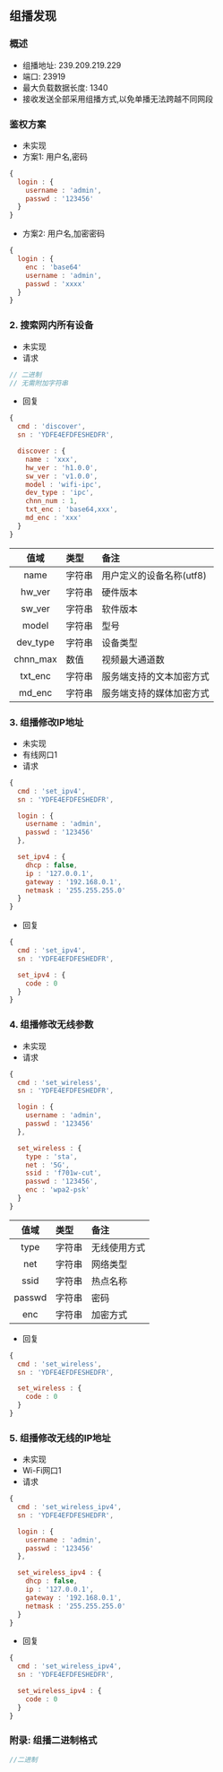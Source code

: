 ## 组播发现

### 概述

* 组播地址: 239.209.219.229
* 端口: 23919
* 最大负载数据长度: 1340
* 接收发送全部采用组播方式,以免单播无法跨越不同网段

### 鉴权方案

* 未实现
* 方案1: 用户名,密码

```javascript
{
  login : {
    username : 'admin',
    passwd : '123456'
  }
}
```

* 方案2: 用户名,加密密码

```javascript
{
  login : {
    enc : 'base64'
    username : 'admin',
    passwd : 'xxxx'
  }
}
```


### 2. 搜索网内所有设备

* 未实现
* 请求

```javascript
// 二进制
// 无需附加字符串
```

* 回复

```javascript
{
  cmd : 'discover',
  sn : 'YDFE4EFDFESHEDFR',

  discover : {
    name : 'xxx',
    hw_ver : 'h1.0.0',
    sw_ver : 'v1.0.0',
    model : 'wifi-ipc',
    dev_type : 'ipc',
    chnn_num : 1,
    txt_enc : 'base64,xxx',
    md_enc : 'xxx'
  }
}
```

|  值域     | 类型       |   备注    |
|:---------:|:--------- |:--------- |
| name      | 字符串     | 用户定义的设备名称(utf8) |
| hw_ver    | 字符串     | 硬件版本 |
| sw_ver    | 字符串     | 软件版本 |
| model     | 字符串     | 型号 |
| dev_type  | 字符串     | 设备类型 |
| chnn_max  | 数值       | 视频最大通道数 |
| txt_enc   | 字符串     | 服务端支持的文本加密方式 |
| md_enc    | 字符串     | 服务端支持的媒体加密方式 |

### 3. 组播修改IP地址

* 未实现
* 有线网口1
* 请求

```javascript
{
  cmd : 'set_ipv4',
  sn : 'YDFE4EFDFESHEDFR',

  login : {
    username : 'admin',
    passwd : '123456'
  },

  set_ipv4 : {
    dhcp : false,
    ip : '127.0.0.1',
    gateway : '192.168.0.1',
    netmask : '255.255.255.0'
  }
}
```

* 回复

```javascript
{
  cmd : 'set_ipv4',
  sn : 'YDFE4EFDFESHEDFR',

  set_ipv4 : {
    code : 0
  }
}
```

### 4. 组播修改无线参数

* 未实现
* 请求

```javascript
{
  cmd : 'set_wireless',
  sn : 'YDFE4EFDFESHEDFR',

  login : {
    username : 'admin',
    passwd : '123456'
  },

  set_wireless : {
    type : 'sta',
    net : '5G',
    ssid : 'f701w-cut',
    passwd : '123456',
    enc : 'wpa2-psk'
  }
}
```

|  值域     | 类型       |   备注    |
|:---------:|:--------- |:--------- |
| type      | 字符串     | 无线使用方式 |
| net       | 字符串     | 网络类型 |
| ssid      | 字符串     | 热点名称 |
| passwd    | 字符串     | 密码 |
| enc       | 字符串     | 加密方式 |

* 回复

```javascript
{
  cmd : 'set_wireless',
  sn : 'YDFE4EFDFESHEDFR',

  set_wireless : {
    code : 0
  }
}
```

### 5. 组播修改无线的IP地址

* 未实现
* Wi-Fi网口1
* 请求

```javascript
{
  cmd : 'set_wireless_ipv4',
  sn : 'YDFE4EFDFESHEDFR',

  login : {
    username : 'admin',
    passwd : '123456'
  },

  set_wireless_ipv4 : {
    dhcp : false,
    ip : '127.0.0.1',
    gateway : '192.168.0.1',
    netmask : '255.255.255.0'
  }
}
```

* 回复

```javascript
{
  cmd : 'set_wireless_ipv4',
  sn : 'YDFE4EFDFESHEDFR',

  set_wireless_ipv4 : {
    code : 0
  }
}
```

### 附录: 组播二进制格式

```javascript
//二进制
```
